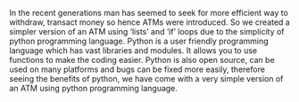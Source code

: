 In the recent generations man has seemed to seek for more efficient way to withdraw, transact money so hence ATMs were introduced. So we created a simpler version of an ATM using ‘lists’ and ‘if’ loops due to the simplicity of python programming language. Python is a user friendly programming language which has vast libraries and modules. It allows you to use functions to make the coding easier. Python is also open source, can be used on many platforms and bugs can be fixed more easily, therefore seeing the benefits of python, we have come with a very simple version of an ATM using python programming language.
